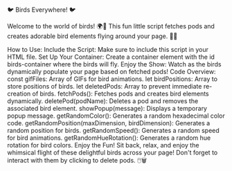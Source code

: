 🐦 Birds Everywhere! 🐦

Welcome to the world of birds! 🌍🦜 This fun little script fetches pods and creates adorable bird elements flying around your page. 🚀🎉

How to Use:
Include the Script: Make sure to include this script in your HTML file.
Set Up Your Container: Create a container element with the id birds-container where the birds will fly.
Enjoy the Show: Watch as the birds dynamically populate your page based on fetched pods!
Code Overview:
const gifFiles: Array of GIFs for bird animations.
let birdPositions: Array to store positions of birds.
let deletedPods: Array to prevent immediate re-creation of birds.
fetchPods(): Fetches pods and creates bird elements dynamically.
deletePod(podName): Deletes a pod and removes the associated bird element.
showPopup(message): Displays a temporary popup message.
getRandomColor(): Generates a random hexadecimal color code.
getRandomPosition(maxDimension, birdDimension): Generates a random position for birds.
getRandomSpeed(): Generates a random speed for bird animations.
getRandomHueRotation(): Generates a random hue rotation for bird colors.
Enjoy the Fun!
Sit back, relax, and enjoy the whimsical flight of these delightful birds across your page! Don't forget to interact with them by clicking to delete pods. 🖱️🗑️